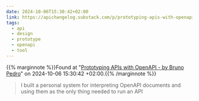 ```yaml
---
date: 2024-10-06T15:30:42+02:00
link: https://apichangelog.substack.com/p/prototyping-apis-with-openapi
tags:
  - api
  - design
  - prototype
  - openapi
  - tool
---
```

{{% marginnote %}}Found at "[Prototyping APIs with OpenAPI - by Bruno Pedro](https://apichangelog.substack.com/p/prototyping-apis-with-openapi)" on 2024-10-06 15:30:42 +02:00.{{% /marginnote %}}

> I built a personal system for interpreting OpenAPI documents and using them as the only thing needed to run an API